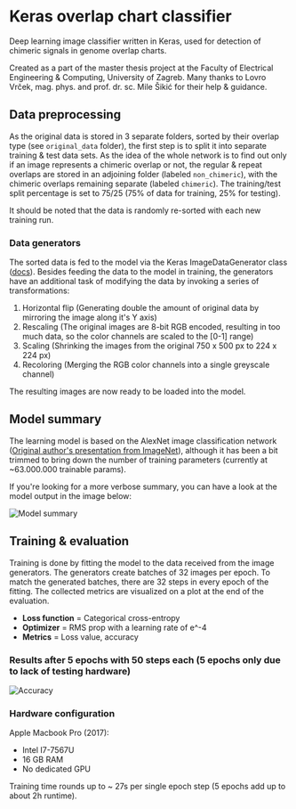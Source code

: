 # Keras overlap chart classifier

Deep learning image classifier written in Keras, used for detection of chimeric signals in genome overlap charts.

Created as a part of the master thesis project at the Faculty of Electrical Engineering & Computing, University of Zagreb.
Many thanks to Lovro Vrček, mag. phys. and prof. dr. sc. Mile Šikić for their help & guidance.

## Data preprocessing

As the original data is stored in 3 separate folders, sorted by their overlap type (see `original_data` folder), the first step is to split it into separate training & test data sets. As the idea of the whole network is to find out only if an image represents a chimeric overlap or not, the regular & repeat overlaps are stored in an adjoining folder (labeled `non_chimeric`), with the chimeric overlaps remaining separate (labeled `chimeric`). The training/test split percentage is set to 75/25 (75% of data for training, 25% for testing). 

It should be noted that the data is randomly re-sorted with each new training run.

### Data generators

The sorted data is fed to the model via the Keras ImageDataGenerator class ([docs](https://keras.io/preprocessing/image/#imagedatagenerator-class)). Besides feeding the data to the model in training, the generators have an additional task of modifying the data by invoking a series of transformations:

1. Horizontal flip (Generating double the amount of original data by mirroring the image along it's Y axis)
2. Rescaling (The original images are 8-bit RGB encoded, resulting in too much data, so the color channels are scaled to the [0-1] range)
3. Scaling (Shrinking the images from the original 750 x 500 px to 224 x 224 px)
4. Recoloring (Merging the RGB color channels into a single greyscale channel)

The resulting images are now ready to be loaded into the model.

## Model summary

The learning model is based on the AlexNet image classification network ([Original author's presentation from ImageNet](http://www.image-net.org/challenges/LSVRC/2012/supervision.pdf)), although it has been a bit trimmed to bring down the number of training parameters (currently at ~63.000.000 trainable params).

If you're looking for a more verbose summary, you can have a look at the model output in the image below:

![Model summary](https://i.imgur.com/uQm4ov6.png)

## Training & evaluation

Training is done by fitting the model to the data received from the image generators. The generators create batches of 32 images per epoch. To match the generated batches, there are 32 steps in every epoch of the fitting. 
The collected metrics are visualized on a plot at the end of the evaluation.

* **Loss function** = Categorical cross-entropy
* **Optimizer** = RMS prop with a learning rate of e^-4
* **Metrics** = Loss value, accuracy

### Results after 5 epochs with 50 steps each (5 epochs only due to lack of testing hardware) 
![Accuracy](https://i.imgur.com/B5qrmoe.png)

### Hardware configuration

Apple Macbook Pro (2017):
 * Intel I7-7567U
 * 16 GB RAM
 * No dedicated GPU

Training time rounds up to ~ 27s per single epoch step (5 epochs add up to about 2h runtime).
